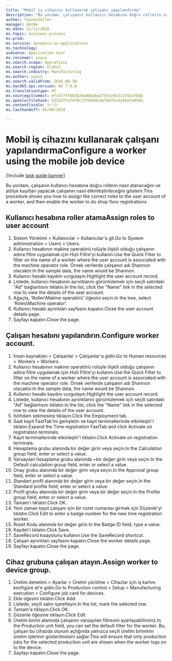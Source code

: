 ```yaml
--- 
title: "Mobil iş cihazını kullanarak çalışanı yapılandırma"
description: "Bu yordam, çalışanın kullanıcı hesabına doğru rollerin nasıl atanacağını ve atölye kayıtları yapacak çalışanın nasıl etkinleştirileceğini gösterir."
author: YuyuScheller
manager: AnnBe
ms.date: 11/11/2016
ms.topic: business-process
ms.prod: 
ms.service: dynamics-ax-applications
ms.technology: 
audience: Application User
ms.reviewer: yuyus
ms.search.scope: Operations
ms.search.region: Global
ms.search.industry: Manufacturing
ms.author: yuyus
ms.search.validFrom: 2016-06-30
ms.dyn365.ops.version: AX 7.0.0
ms.translationtype: HT
ms.sourcegitcommit: efcb77ff883b29a4bbaba27551e02311742afbbd
ms.openlocfilehash: 5322d77af470c25f0849cbbfbbfbc4a50a7e859b
ms.contentlocale: tr-tr
ms.lasthandoff: 05/08/2018

---
```

# <a name="configure-a-worker-using-the-mobile-job-device"></a><span data-ttu-id="93cfe-103">Mobil iş cihazını kullanarak çalışanı yapılandırma</span><span class="sxs-lookup"><span data-stu-id="93cfe-103">Configure a worker using the mobile job device</span></span>

[!include [task guide banner](../../includes/task-guide-banner.md)]

<span data-ttu-id="93cfe-104">Bu yordam, çalışanın kullanıcı hesabına doğru rollerin nasıl atanacağını ve atölye kayıtları yapacak çalışanın nasıl etkinleştirileceğini gösterir.</span><span class="sxs-lookup"><span data-stu-id="93cfe-104">This procedure shows you how to assign the correct roles to the user account of a worker, and then enable the worker to do shop floor registrations.</span></span>


## <a name="assign-roles-to-user-account"></a><span data-ttu-id="93cfe-105">Kullanıcı hesabına roller atama</span><span class="sxs-lookup"><span data-stu-id="93cfe-105">Assign roles to user account</span></span>
1. <span data-ttu-id="93cfe-106">Sistem Yönetimi > Kullanıcılar > Kullanıcılar'a git.</span><span class="sxs-lookup"><span data-stu-id="93cfe-106">Go to System administration > Users > Users.</span></span>
2. <span data-ttu-id="93cfe-107">Kullanıcı hesabının makine operatörü rolüyle ilişkili olduğu çalışanın adına filtre uygulamak için Hızlı Filtre'yi kullanın.</span><span class="sxs-lookup"><span data-stu-id="93cfe-107">Use the Quick Filter to filter on the name of a worker where the user account is associated with the machine operator role.</span></span> <span data-ttu-id="93cfe-108">Örnek verilerde çalışanın adı Shannon olacaktır.</span><span class="sxs-lookup"><span data-stu-id="93cfe-108">In the sample data, the name would be Shannon.</span></span>
3. <span data-ttu-id="93cfe-109">Kullanıcı hesabı kaydını vurgulayın.</span><span class="sxs-lookup"><span data-stu-id="93cfe-109">Highlight the user account record.</span></span>
4. <span data-ttu-id="93cfe-110">Listede, kullanıcı hesabının ayrıntılarını görüntülemek için seçili satırdaki "Ad" bağlantısını tıklatın.</span><span class="sxs-lookup"><span data-stu-id="93cfe-110">In the list, click the "Name" link in the selected row to view the details of the user account.</span></span>
5. <span data-ttu-id="93cfe-111">Ağaçta, 'Roller\Makine operatörü' öğesini seçin.</span><span class="sxs-lookup"><span data-stu-id="93cfe-111">In the tree, select 'Roles\Machine operator'.</span></span>
6. <span data-ttu-id="93cfe-112">Kullanıcı hesabı ayrıntıları sayfasını kapatın.</span><span class="sxs-lookup"><span data-stu-id="93cfe-112">Close the user account details page.</span></span>
7. <span data-ttu-id="93cfe-113">Sayfayı kapatın.</span><span class="sxs-lookup"><span data-stu-id="93cfe-113">Close the page.</span></span>

## <a name="configure-worker-account"></a><span data-ttu-id="93cfe-114">Çalışan hesabını yapılandırın.</span><span class="sxs-lookup"><span data-stu-id="93cfe-114">Configure worker account.</span></span>
1. <span data-ttu-id="93cfe-115">İnsan kaynakları > Çalışanlar > Çalışanlar'a gidin.</span><span class="sxs-lookup"><span data-stu-id="93cfe-115">Go to Human resources > Workers > Workers.</span></span>
2. <span data-ttu-id="93cfe-116">Kullanıcı hesabının makine operatörü rolüyle ilişkili olduğu çalışanın adına filtre uygulamak için Hızlı Filtre'yi kullanın.</span><span class="sxs-lookup"><span data-stu-id="93cfe-116">Use the Quick Filter to filter on the name of a worker where the user account is associated with the machine operator role.</span></span> <span data-ttu-id="93cfe-117">Örnek verilerde çalışanın adı Shannon olacaktır.</span><span class="sxs-lookup"><span data-stu-id="93cfe-117">In the sample data, the name would be Shannon.</span></span>
3. <span data-ttu-id="93cfe-118">Kullanıcı hesabı kaydını vurgulayın.</span><span class="sxs-lookup"><span data-stu-id="93cfe-118">Highlight the user account record.</span></span>
4. <span data-ttu-id="93cfe-119">Listede, kullanıcı hesabının ayrıntılarını görüntülemek için seçili satırdaki "Ad" bağlantısını tıklatın.</span><span class="sxs-lookup"><span data-stu-id="93cfe-119">In the list, click the "Name" link in the selected row to view the details of the user account.</span></span>
5. <span data-ttu-id="93cfe-120">İstihdam sekmesine tıklayın.</span><span class="sxs-lookup"><span data-stu-id="93cfe-120">Click the Employment tab.</span></span>
6. <span data-ttu-id="93cfe-121">Saat kayıt FastTab'ini genişletin ve kayıt terminallerinde etkinleştir'i tıklatın.</span><span class="sxs-lookup"><span data-stu-id="93cfe-121">Expand the Time registration FastTab and click Activate on registration terminals.</span></span>
7. <span data-ttu-id="93cfe-122">Kayıt terminallerinde etkinleştir'i tıklatın.</span><span class="sxs-lookup"><span data-stu-id="93cfe-122">Click Activate on registration terminals.</span></span>
8. <span data-ttu-id="93cfe-123">Hesaplama grubu alanında bir değer girin veya seçin.</span><span class="sxs-lookup"><span data-stu-id="93cfe-123">In the Calculation group field, enter or select a value.</span></span>
9. <span data-ttu-id="93cfe-124">Varsayılan hesaplama grubu alanında +bir değer girin veya seçin.</span><span class="sxs-lookup"><span data-stu-id="93cfe-124">In the Default calculation group field, enter or select a value.</span></span>
10. <span data-ttu-id="93cfe-125">Onay grubu alanında bir değer girin veya seçin.</span><span class="sxs-lookup"><span data-stu-id="93cfe-125">In the Approval group field, enter or select a value.</span></span>
11. <span data-ttu-id="93cfe-126">Standart profil alanında bir değer girin veya bir değer seçin.</span><span class="sxs-lookup"><span data-stu-id="93cfe-126">In the Standard profile field, enter or select a value.</span></span>
12. <span data-ttu-id="93cfe-127">Profil grubu alanında bir değer girin veya bir değer seçin.</span><span class="sxs-lookup"><span data-stu-id="93cfe-127">In the Profile group field, enter or select a value.</span></span>
13. <span data-ttu-id="93cfe-128">Tamam'ı tıklatın.</span><span class="sxs-lookup"><span data-stu-id="93cfe-128">Click OK.</span></span>
14. <span data-ttu-id="93cfe-129">Yeni zaman kayıt çalışanı için bir rozet numarası girmek için Düzenle'yi tıklatın.</span><span class="sxs-lookup"><span data-stu-id="93cfe-129">Click Edit to enter a badge number for the new time registration worker.</span></span>
15. <span data-ttu-id="93cfe-130">Rozet Kodu alanında bir değer girin.</span><span class="sxs-lookup"><span data-stu-id="93cfe-130">In the Badge ID field, type a value.</span></span>
16. <span data-ttu-id="93cfe-131">Kaydet'i tıklatın.</span><span class="sxs-lookup"><span data-stu-id="93cfe-131">Click Save.</span></span>
17. <span data-ttu-id="93cfe-132">SaveRecord kısayolunu kullanın.</span><span class="sxs-lookup"><span data-stu-id="93cfe-132">Use the SaveRecord shortcut.</span></span>
18. <span data-ttu-id="93cfe-133">Çalışan ayrıntıları sayfasını kapatın.</span><span class="sxs-lookup"><span data-stu-id="93cfe-133">Close the worker details page.</span></span>
19. <span data-ttu-id="93cfe-134">Sayfayı kapatın.</span><span class="sxs-lookup"><span data-stu-id="93cfe-134">Close the page.</span></span>

## <a name="assign-worker-to-device-group"></a><span data-ttu-id="93cfe-135">Cihaz grubuna çalışan atayın.</span><span class="sxs-lookup"><span data-stu-id="93cfe-135">Assign worker to device group.</span></span>
1. <span data-ttu-id="93cfe-136">Üretim denetimi > Ayarlar > Üretim yürütme > Cihazlar için iş kartını konfigüre et'e gidin.</span><span class="sxs-lookup"><span data-stu-id="93cfe-136">Go to Production control > Setup > Manufacturing execution > Configure job card for devices.</span></span>
2. <span data-ttu-id="93cfe-137">Ekle öğesini tıklatın.</span><span class="sxs-lookup"><span data-stu-id="93cfe-137">Click Add.</span></span>
3. <span data-ttu-id="93cfe-138">Listede, seçili satırı işaretleyin.</span><span class="sxs-lookup"><span data-stu-id="93cfe-138">In the list, mark the selected row.</span></span>
4. <span data-ttu-id="93cfe-139">Tamam'a tıklayın.</span><span class="sxs-lookup"><span data-stu-id="93cfe-139">Click OK.</span></span>
5. <span data-ttu-id="93cfe-140">Düzenle öğesine tıklayın.</span><span class="sxs-lookup"><span data-stu-id="93cfe-140">Click Edit.</span></span>
6. <span data-ttu-id="93cfe-141">Üretim birimi alanında çalışanın varsayılan filtresini ayarlayabilirsiniz.</span><span class="sxs-lookup"><span data-stu-id="93cfe-141">In the Production unit field, you can set the default filter for the worker.</span></span> <span data-ttu-id="93cfe-142">Bu, çalışan bu cihazda oturum açtığında yalnızca seçili üretim biriminin üretim işlerinin gösterilmesini sağlar.</span><span class="sxs-lookup"><span data-stu-id="93cfe-142">This will ensure that only production jobs for the selected production unit are shown when the worker logs on to the device.</span></span>
7. <span data-ttu-id="93cfe-143">Sayfayı kapatın.</span><span class="sxs-lookup"><span data-stu-id="93cfe-143">Close the page.</span></span>

